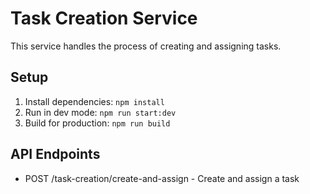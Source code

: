 # Task Creation Service

This service handles the process of creating and assigning tasks.

## Setup

1. Install dependencies: `npm install`
2. Run in dev mode: `npm run start:dev`
3. Build for production: `npm run build`

## API Endpoints

- POST /task-creation/create-and-assign - Create and assign a task
